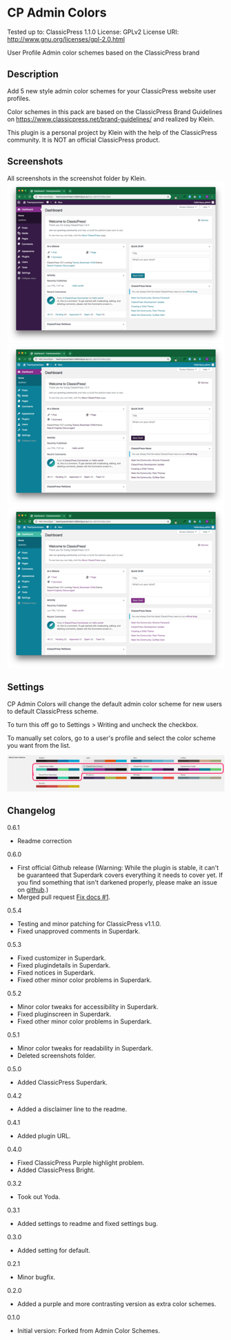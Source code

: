 # CP Admin Colors

Tested up to: ClassicPress 1.1.0
License: GPLv2
License URI: http://www.gnu.org/licenses/gpl-2.0.html

User Profile Admin color schemes based on the ClassicPress brand

## Description

Add 5 new style admin color schemes for your ClassicPress website user profiles.

Color schemes in this pack are based on the ClassicPress Brand Guidelines on https://www.classicpress.net/brand-guidelines/ and realized by Klein.

This plugin is a personal project by Klein with the help of the ClassicPress community. It is NOT an official ClassicPress product.

## Screenshots 

All screenshots in the screenshot folder by Klein.
![Sample Purple admin theme.](screenshot/cp-purple.png "Sample Purple admin theme.")
![Sample contrast admin theme.](screenshot/cp-contrast.png "Sample contrast admin theme.")
![Sample default admin theme.](screenshot/cp-default.png "Sample default admin theme.")

## Settings

CP Admin Colors will change the default admin color scheme for new users to default ClassicPress scheme. 

To turn this off go to Settings > Writing and uncheck the checkbox.

To manually set colors, go to a user's profile and select the color scheme you want from the list.

![Preview admin options.](screenshot/admin-options.png "Preview admin options.")

## Changelog 

0.6.1
* Readme correction

0.6.0
* First official Github release (Warning: While the plugin is stable, it can't be guaranteed that Superdark covers everything it needs to cover yet. If you find something that isn't darkened properly, please make an issue on [github](https://github.com/klein-the-donkey/cp-admin-colors).)
* Merged pull request [Fix docs #1](https://github.com/klein-the-donkey/cp-admin-colors/pull/1).

0.5.4
* Testing and minor patching for ClassicPress v1.1.0.
* Fixed unapproved comments in Superdark.

0.5.3
* Fixed customizer in Superdark.
* Fixed plugindetails in Superdark.
* Fixed notices in Superdark.
* Fixed other minor color problems in Superdark.

0.5.2
* Minor color tweaks for accessibility in Superdark.
* Fixed pluginscreen in Superdark.
* Fixed other minor color problems in Superdark.

0.5.1
* Minor color tweaks for readability in Superdark.
* Deleted screenshots folder.

0.5.0
* Added ClassicPress Superdark.

0.4.2
* Added a disclaimer line to the readme.

0.4.1
* Added plugin URL.

0.4.0
* Fixed ClassicPress Purple highlight problem.
* Added ClassicPress Bright.

0.3.2
* Took out Yoda.

0.3.1
* Added settings to readme and fixed settings bug.

0.3.0
* Added setting for default.

0.2.1
* Minor bugfix.

0.2.0
* Added a purple and more contrasting version as extra color schemes.

0.1.0
* Initial version: Forked from Admin Color Schemes.
